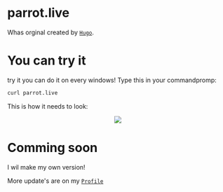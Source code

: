 # parrot.live

Whas orginal created by [`Hugo`](https://github.com/hugomd).

# You can try it
try it you can do it on every windows!
Type this in your commandpromp:
```bash
curl parrot.live
```

This is how it needs to look:
<div align="center">
  <img src='https://d.pr/i/jKluc0.gif' />
</div>

# Comming soon

I wil make my own version!

More update's are on my [`Profile`](https://github.com/staalalex)
